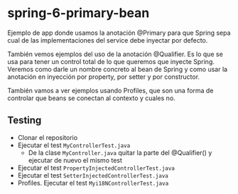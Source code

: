 # spring-6-primary-bean

Ejemplo de app donde usamos la anotación @Primary para que Spring sepa cual de las implementaciones del service debe inyectar por defecto.

También vemos ejemplos del uso de la anotación @Qualifier. Es lo que se usa para tener un control total de lo que queremos que inyecte Spring. Veremos como darle un nombre concreto al bean de Spring y como usar la anotación en inyección por property, por setter y por constructor.

También vamos a ver ejemplos usando Profiles, que son una forma de controlar que beans se conectan al contexto y cuales no.

## Testing

- Clonar el repositorio
- Ejecutar el test `MyControllerTest.java`
  - De la clase `MyController.java` quitar la parte del @Qualifier() y ejecutar de nuevo el mismo test
- Ejecutar el test `PropertyInjectedControllerTest.java`
- Ejecutar el test `SetterInjectedControllerTest.java`
- Profiles. Ejecutar el test `Myi18NControllerTest.java`

